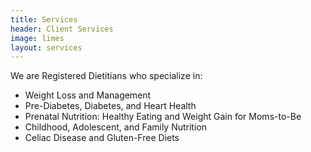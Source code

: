 ```yaml
---
title: Services
header: Client Services
image: limes
layout: services
---
```


We are Registered Dietitians who specialize in:

* Weight Loss and Management
* Pre-Diabetes, Diabetes, and Heart Health
* Prenatal Nutrition: Healthy Eating and Weight Gain for Moms-to-Be
* Childhood, Adolescent, and Family Nutrition
* Celiac Disease and Gluten-Free Diets
